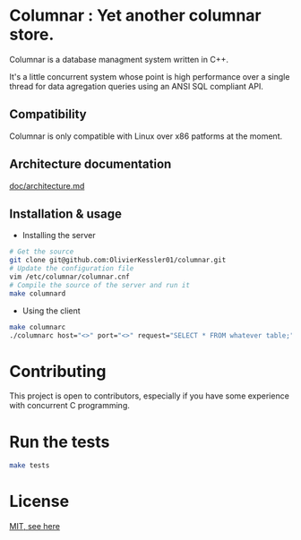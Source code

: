 # Columnar : Yet another columnar store.
Columnar is a database managment system written in C++.

It's a little concurrent system whose point is high performance over a single thread for data agregation queries using
an ANSI SQL compliant API.

## Compatibility
Columnar is only compatible with Linux over x86 patforms at the moment.

## Architecture documentation
[doc/architecture.md](doc/architecture.md)


## Installation & usage

* Installing the server 
```bash
# Get the source
git clone git@github.com:OlivierKessler01/columnar.git
# Update the configuration file
vim /etc/columnar/columnar.cnf
# Compile the source of the server and run it
make columnard
```

* Using the client
```bash
make columnarc
./columnarc host="<>" port="<>" request="SELECT * FROM whatever table;"
```

# Contributing
This project is open to contributors, especially if you have some experience with concurrent C programming.

# Run the tests
```bash
make tests
```

# License
[MIT, see here](LICENCE.txt)




